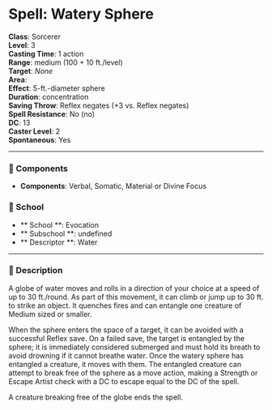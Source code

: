 
# Spell: Watery Sphere
**Class**: Sorcerer  
**Level**: 3  
**Casting Time**: 1 action  
**Range**: medium (100 + 10 ft./level)  
**Target**: _None_  
**Area**:   
**Effect**: 5-ft.-diameter sphere  
**Duration**: concentration  
**Saving Throw**: Reflex negates (+3 vs. Reflex negates)  
**Spell Resistance**: No (no)  
**DC**: 13  
**Caster Level**: 2  
**Spontaneous**: Yes

---

### 🔮 Components
- **Components**: Verbal, Somatic, Material or Divine Focus

### 🏫 School
- ** School **: Evocation
- ** Subschool **: undefined
- ** Descriptor **: Water
---

### 📜 Description
A globe of water moves and rolls in a direction of your choice at a speed of up to 30 ft./round. As part of this movement, it can climb or jump up to 30 ft. to strike an object. It quenches fires and can entangle one creature of Medium sized or smaller.

When the sphere enters the space of a target, it can be avoided with a successful Reflex save. On a failed save, the target is entangled by the sphere; it is immediately considered submerged and must hold its breath to avoid drowning if it cannot breathe water. Once the watery sphere has entangled a creature, it moves with them. The entangled creature can attempt to break free of the sphere as a move action, making a Strength or Escape Artist check with a DC to escape equal to the DC of the spell.

A creature breaking free of the globe ends the spell.
